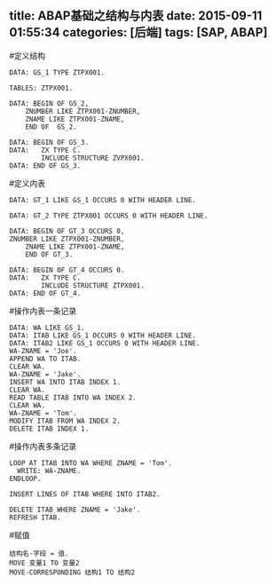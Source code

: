 title: ABAP基础之结构与内表
date: 2015-09-11 01:55:34
categories: [后端]
tags: [SAP, ABAP]
---

#定义结构
```ABAP
DATA: GS_1 TYPE ZTPX001.

TABLES: ZTPX001.

DATA: BEGIN OF GS_2,
    ZNUMBER LIKE ZTPX001-ZNUMBER,
    ZNAME LIKE ZTPX001-ZNAME,
    END OF  GS_2.

DATA: BEGIN OF GS_3.
DATA:   ZX TYPE C.
        INCLUDE STRUCTURE ZVPX001.
DATA: END OF GS_3.
```
<!--more-->

#定义内表
```ABAP
DATA: GT_1 LIKE GS_1 OCCURS 0 WITH HEADER LINE.

DATA: GT_2 TYPE ZTPX001 OCCURS 0 WITH HEADER LINE.

DATA: BEGIN OF GT_3 OCCURS 0,
ZNUMBER LIKE ZTPX001-ZNUMBER,
    ZNAME LIKE ZTPX001-ZNAME,
    END OF GT_3.

DATA: BEGIN OF GT_4 OCCURS 0.
DATA:   ZX TYPE C.
        INCLUDE STRUCTURE ZTPX001.
DATA: END OF GT_4.
```

#操作内表一条记录
```ABAP
DATA: WA LIKE GS_1.
DATA: ITAB LIKE GS_1 OCCURS 0 WITH HEADER LINE.
DATA: ITAB2 LIKE GS_1 OCCURS 0 WITH HEADER LINE.
WA-ZNAME = 'Joe'.
APPEND WA TO ITAB.
CLEAR WA.
WA-ZNAME = 'Jake'.
INSERT WA INTO ITAB INDEX 1.
CLEAR WA.
READ TABLE ITAB INTO WA INDEX 2.
CLEAR WA.
WA-ZNAME = 'Tom'.
MODIFY ITAB FROM WA INDEX 2.
DELETE ITAB INDEX 1.
```

#操作内表多条记录
```ABAP
LOOP AT ITAB INTO WA WHERE ZNAME = 'Tom'.
  WRITE: WA-ZNAME.
ENDLOOP.

INSERT LINES OF ITAB WHERE INTO ITAB2.

DELETE ITAB WHERE ZNAME = 'Jake'.
REFRESH ITAB.
```



#赋值
```ABAP
结构名-字段 = 值.
MOVE 变量1 TO 变量2
MOVE-CORRESPONDING 结构1 TO 结构2
```